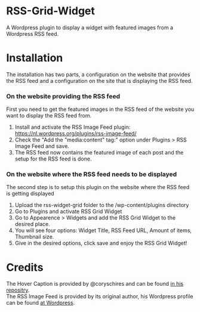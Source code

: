 # RSS-Grid-Widget
A Wordpress plugin to display a widget with featured images from a Wordpress RSS feed.

# Installation 
The installation has two parts, a configuration on the website that provides the RSS feed and a configuration on the site that is displaying the RSS feed.

### On the website providing the RSS feed
First you need to get the featured images in the RSS feed of the website you want to display the RSS feed from.

1. Install and activate the RSS Image Feed plugin: https://nl.wordpress.org/plugins/rss-image-feed/
2. Check the "Add the "media:content" tag:" option under Plugins > RSS Image Feed and save. 
3. The RSS feed now contains the featured image of each post and the setup for the RSS feed is done.

### On the website where the RSS feed needs to be displayed
The second step is to setup this plugin on the website where the RSS feed is getting displayed

1. Upload the rss-widget-grid folder to the /wp-content/plugins directory
2. Go to Plugins and activate RSS Grid Widget
3. Go to Appearence > Widgets and add the RSS Grid Widget to the desired place.
4. You will see four options: Widget Title, RSS Feed URL, Amount of items, Thumbnail size.
5. Give in the desired options, click save and enjoy the RSS Grid Widget!

# Credits
The Hover Caption is provided by @coryschires and can be found [in his repositry](https://github.com/coryschires/hover-caption). <br>
The RSS Image Feed is provided by its original author, his Wordpress profile can be found [at Wordpress]( https://profiles.wordpress.org/tepelstreel/).
